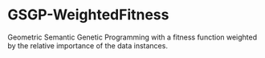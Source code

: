 # GSGP-WeightedFitness
Geometric Semantic Genetic Programming with a fitness function weighted by the relative importance of the data instances.
